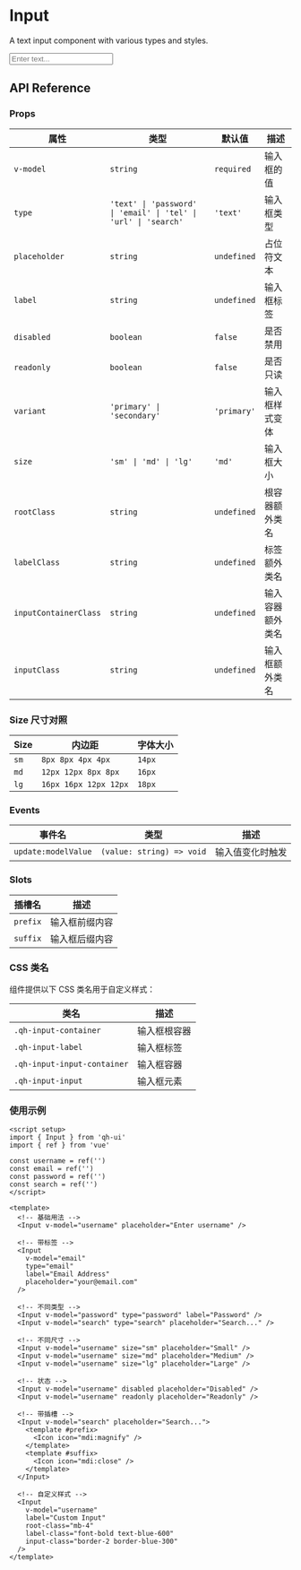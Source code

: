 # Input
A text input component with various types and styles.

<script setup>
import { Input } from 'qh-ui'
import { ref } from 'vue'

const inputValue = ref('')
const emailValue = ref('')
const passwordValue = ref('')
</script>

<ComponentPreview name="InputDemo">
  <Input v-model="inputValue" placeholder="Enter text..." />
</ComponentPreview>

## API Reference

### Props

| 属性 | 类型 | 默认值 | 描述 |
| --- | --- | --- | --- |
| `v-model` | `string` | `required` | 输入框的值 |
| `type` | `'text' \| 'password' \| 'email' \| 'tel' \| 'url' \| 'search'` | `'text'` | 输入框类型 |
| `placeholder` | `string` | `undefined` | 占位符文本 |
| `label` | `string` | `undefined` | 输入框标签 |
| `disabled` | `boolean` | `false` | 是否禁用 |
| `readonly` | `boolean` | `false` | 是否只读 |
| `variant` | `'primary' \| 'secondary'` | `'primary'` | 输入框样式变体 |
| `size` | `'sm' \| 'md' \| 'lg'` | `'md'` | 输入框大小 |
| `rootClass` | `string` | `undefined` | 根容器额外类名 |
| `labelClass` | `string` | `undefined` | 标签额外类名 |
| `inputContainerClass` | `string` | `undefined` | 输入容器额外类名 |
| `inputClass` | `string` | `undefined` | 输入框额外类名 |

### Size 尺寸对照

| Size | 内边距 | 字体大小 |
| --- | --- | --- |
| `sm` | `8px 8px 4px 4px` | `14px` |
| `md` | `12px 12px 8px 8px` | `16px` |
| `lg` | `16px 16px 12px 12px` | `18px` |

### Events

| 事件名 | 类型 | 描述 |
| --- | --- | --- |
| `update:modelValue` | `(value: string) => void` | 输入值变化时触发 |

### Slots

| 插槽名 | 描述 |
| --- | --- |
| `prefix` | 输入框前缀内容 |
| `suffix` | 输入框后缀内容 |

### CSS 类名

组件提供以下 CSS 类名用于自定义样式：

| 类名 | 描述 |
| --- | --- |
| `.qh-input-container` | 输入框根容器 |
| `.qh-input-label` | 输入框标签 |
| `.qh-input-input-container` | 输入框容器 |
| `.qh-input-input` | 输入框元素 |

### 使用示例

```vue
<script setup>
import { Input } from 'qh-ui'
import { ref } from 'vue'

const username = ref('')
const email = ref('')
const password = ref('')
const search = ref('')
</script>

<template>
  <!-- 基础用法 -->
  <Input v-model="username" placeholder="Enter username" />

  <!-- 带标签 -->
  <Input
    v-model="email"
    type="email"
    label="Email Address"
    placeholder="your@email.com"
  />

  <!-- 不同类型 -->
  <Input v-model="password" type="password" label="Password" />
  <Input v-model="search" type="search" placeholder="Search..." />

  <!-- 不同尺寸 -->
  <Input v-model="username" size="sm" placeholder="Small" />
  <Input v-model="username" size="md" placeholder="Medium" />
  <Input v-model="username" size="lg" placeholder="Large" />

  <!-- 状态 -->
  <Input v-model="username" disabled placeholder="Disabled" />
  <Input v-model="username" readonly placeholder="Readonly" />

  <!-- 带插槽 -->
  <Input v-model="search" placeholder="Search...">
    <template #prefix>
      <Icon icon="mdi:magnify" />
    </template>
    <template #suffix>
      <Icon icon="mdi:close" />
    </template>
  </Input>

  <!-- 自定义样式 -->
  <Input
    v-model="username"
    label="Custom Input"
    root-class="mb-4"
    label-class="font-bold text-blue-600"
    input-class="border-2 border-blue-300"
  />
</template>
```
